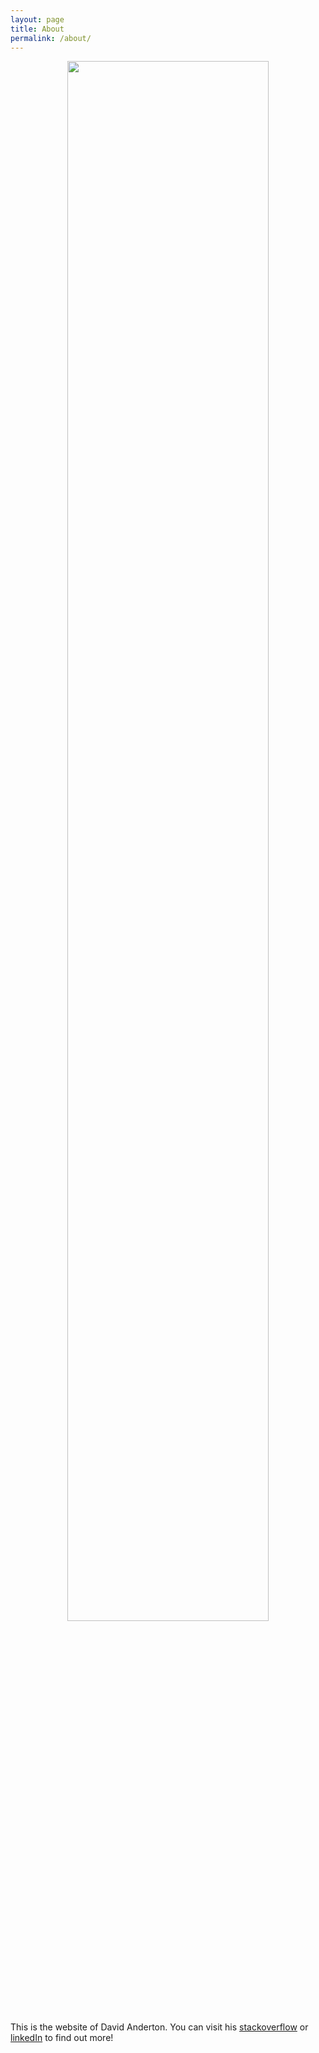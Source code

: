 ```yaml
---
layout: page
title: About
permalink: /about/
---
```


<center>
  <img src="{{ site.url }}/assets/img/profileAbout.jpg" style="width:80%">
</center>
<br/>
This is the website of David Anderton. You can visit his <a href="http://stackoverflow.com/users/3700836/david-anderton?tab=profile" target="_blank">stackoverflow</a> or <a href="https://uk.linkedin.com/in/dwanderton" target="_blank">linkedIn</a> to find out more!


